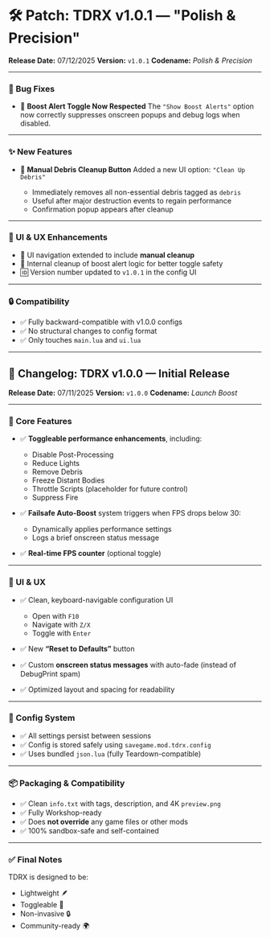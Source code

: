 # 🛠️ Patch: TDRX v1.0.1 — "Polish & Precision"

**Release Date:** 07/12/2025
**Version:** `v1.0.1`
**Codename:** *Polish & Precision*

---

### 🔧 Bug Fixes

* 🛑 **Boost Alert Toggle Now Respected**
  The `"Show Boost Alerts"` option now correctly suppresses onscreen popups and debug logs when disabled.

---

### ✨ New Features

* 🧹 **Manual Debris Cleanup Button**
  Added a new UI option: `"Clean Up Debris"`

  * Immediately removes all non-essential debris tagged as `debris`
  * Useful after major destruction events to regain performance
  * Confirmation popup appears after cleanup

---

### 🧩 UI & UX Enhancements

* 🎯 UI navigation extended to include **manual cleanup**
* 🔁 Internal cleanup of boost alert logic for better toggle safety
* 🆔 Version number updated to `v1.0.1` in the config UI

---

### 🔒 Compatibility

* ✅ Fully backward-compatible with v1.0.0 configs
* ✅ No structural changes to config format
* ✅ Only touches `main.lua` and `ui.lua`

---

## 📝 Changelog: TDRX v1.0.0 — Initial Release

**Release Date:** 07/11/2025
**Version:** `v1.0.0`
**Codename:** *Launch Boost*

---

### 🚀 Core Features

* ✅ **Toggleable performance enhancements**, including:

  * Disable Post-Processing
  * Reduce Lights
  * Remove Debris
  * Freeze Distant Bodies
  * Throttle Scripts (placeholder for future control)
  * Suppress Fire

* ✅ **Failsafe Auto-Boost** system triggers when FPS drops below 30:

  * Dynamically applies performance settings
  * Logs a brief onscreen status message

* ✅ **Real-time FPS counter** (optional toggle)

---

### 🧩 UI & UX

* ✅ Clean, keyboard-navigable configuration UI

  * Open with `F10`
  * Navigate with `Z/X`
  * Toggle with `Enter`
* ✅ New **“Reset to Defaults”** button
* ✅ Custom **onscreen status messages** with auto-fade (instead of DebugPrint spam)
* ✅ Optimized layout and spacing for readability

---

### 💾 Config System

* ✅ All settings persist between sessions
* ✅ Config is stored safely using `savegame.mod.tdrx.config`
* ✅ Uses bundled `json.lua` (fully Teardown-compatible)

---

### 📦 Packaging & Compatibility

* ✅ Clean `info.txt` with tags, description, and 4K `preview.png`
* ✅ Fully Workshop-ready
* ✅ Does **not override** any game files or other mods
* ✅ 100% sandbox-safe and self-contained

---

### ✅ Final Notes

TDRX is designed to be:

* Lightweight 🪶
* Toggleable 🔘
* Non-invasive 🔒
* Community-ready 🌍